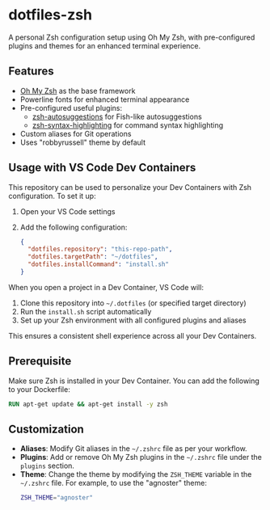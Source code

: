 # dotfiles-zsh

A personal Zsh configuration setup using Oh My Zsh, with pre-configured plugins and themes for an enhanced terminal experience.

## Features

- [Oh My Zsh](https://github.com/ohmyzsh/ohmyzsh) as the base framework
- Powerline fonts for enhanced terminal appearance
- Pre-configured useful plugins:
  - [zsh-autosuggestions](https://github.com/zsh-users/zsh-autosuggestions) for Fish-like autosuggestions
  - [zsh-syntax-highlighting](https://github.com/zsh-users/zsh-syntax-highlighting) for command syntax highlighting
- Custom aliases for Git operations
- Uses "robbyrussell" theme by default

## Usage with VS Code Dev Containers

This repository can be used to personalize your Dev Containers with Zsh configuration. To set it up:

1. Open your VS Code settings
2. Add the following configuration:

   ```json
   {
     "dotfiles.repository": "this-repo-path",
     "dotfiles.targetPath": "~/dotfiles",
     "dotfiles.installCommand": "install.sh"
   }
   ```

When you open a project in a Dev Container, VS Code will:

1. Clone this repository into `~/.dotfiles` (or specified target directory)
2. Run the `install.sh` script automatically
3. Set up your Zsh environment with all configured plugins and aliases

This ensures a consistent shell experience across all your Dev Containers.

## Prerequisite

Make sure Zsh is installed in your Dev Container. You can add the following to your Dockerfile:

```dockerfile
RUN apt-get update && apt-get install -y zsh
```

## Customization

- **Aliases**: Modify Git aliases in the `~/.zshrc` file as per your workflow.
- **Plugins**: Add or remove Oh My Zsh plugins in the `~/.zshrc` file under the `plugins` section.
- **Theme**: Change the theme by modifying the `ZSH_THEME` variable in the `~/.zshrc` file. For example, to use the "agnoster" theme:
  ```bash
  ZSH_THEME="agnoster"
  ```
